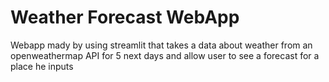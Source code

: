 # Weather Forecast WebApp
Webapp mady by using streamlit that takes a data about weather from an openweathermap API for 5 next days and allow user to see a forecast for a place he inputs 
